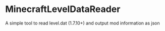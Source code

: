 # MinecraftLevelDataReader
A simple tool to read level.dat (1.7.10+) and output mod information as json
